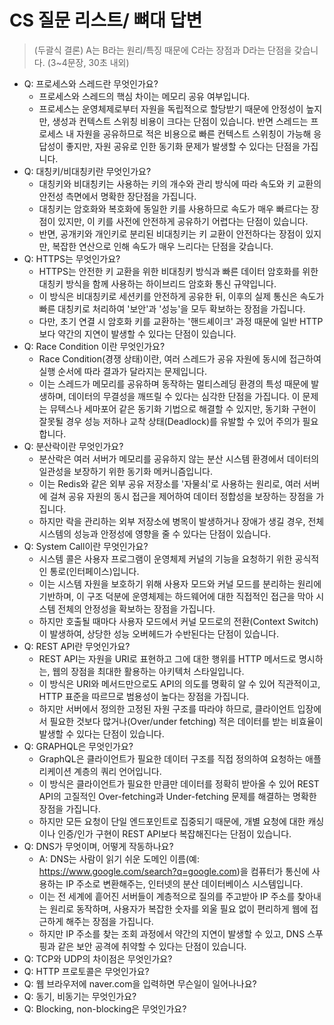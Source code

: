 # CS 질문 리스트/ 뼈대 답변

> (두괄식 결론) A는 B라는 원리/특징 때문에 C라는 장점과 D라는 단점을 갖습니다. (3~4문장, 30초 내외)

- Q: 프로세스와 스레드란 무엇인가요?
  - 프로세스와 스레드의 핵심 차이는 메모리 공유 여부입니다.
  - 프로세스는 운영체제로부터 자원을 독립적으로 할당받기 때문에 안정성이 높지만, 생성과 컨텍스트 스위칭 비용이 크다는 단점이 있습니다. 반면 스레드는 프로세스 내 자원을 공유하므로 적은 비용으로 빠른 컨텍스트 스위칭이 가능해 응답성이 좋지만, 자원 공유로 인한 동기화 문제가 발생할 수 있다는 단점을 가집니다.
- Q: 대칭키/비대칭키란 무엇인가요?
  - 대칭키와 비대칭키는 사용하는 키의 개수와 관리 방식에 따라 속도와 키 교환의 안전성 측면에서 명확한 장단점을 가집니다. 
  - 대칭키는 암호화와 복호화에 동일한 키를 사용하므로 속도가 매우 빠르다는 장점이 있지만, 이 키를 사전에 안전하게 공유하기 어렵다는 단점이 있습니다. 
  - 반면, 공개키와 개인키로 분리된 비대칭키는 키 교환이 안전하다는 장점이 있지만, 복잡한 연산으로 인해 속도가 매우 느리다는 단점을 갖습니다.
- Q: HTTPS는 무엇인가요?
  -  HTTPS는 안전한 키 교환을 위한 비대칭키 방식과 빠른 데이터 암호화를 위한 대칭키 방식을 함께 사용하는 하이브리드 암호화 통신 규약입니다. 
  -  이 방식은 비대칭키로 세션키를 안전하게 공유한 뒤, 이후의 실제 통신은 속도가 빠른 대칭키로 처리하여 '보안'과 '성능'을 모두 확보하는 장점을 가집니다. 
  -  다만, 초기 연결 시 암호화 키를 교환하는 '핸드셰이크' 과정 때문에 일반 HTTP보다 약간의 지연이 발생할 수 있다는 단점이 있습니다.
- Q: Race Condition 이란 무엇인가요?
  - Race Condition(경쟁 상태)이란, 여러 스레드가 공유 자원에 동시에 접근하여 실행 순서에 따라 결과가 달라지는 문제입니다. 
  - 이는 스레드가 메모리를 공유하며 동작하는 멀티스레딩 환경의 특성 때문에 발생하며, 데이터의 무결성을 깨뜨릴 수 있다는 심각한 단점을 가집니다. 이 문제는 뮤텍스나 세마포어 같은 동기화 기법으로 해결할 수 있지만, 동기화 구현이 잘못될 경우 성능 저하나 교착 상태(Deadlock)를 유발할 수 있어 주의가 필요합니다.
- Q: 분산락이란 무엇인가요?
  - 분산락은 여러 서버가 메모리를 공유하지 않는 분산 시스템 환경에서 데이터의 일관성을 보장하기 위한 동기화 메커니즘입니다. 
  - 이는 Redis와 같은 외부 공유 저장소를 '자물쇠'로 사용하는 원리로, 여러 서버에 걸쳐 공유 자원의 동시 접근을 제어하여 데이터 정합성을 보장하는 장점을 가집니다. 
  - 하지만 락을 관리하는 외부 저장소에 병목이 발생하거나 장애가 생길 경우, 전체 시스템의 성능과 안정성에 영향을 줄 수 있다는 단점이 있습니다.
- Q: System Call이란 무엇인가요?
  - 시스템 콜은 사용자 프로그램이 운영체제 커널의 기능을 요청하기 위한 공식적인 통로(인터페이스)입니다. 
  - 이는 시스템 자원을 보호하기 위해 사용자 모드와 커널 모드를 분리하는 원리에 기반하며, 이 구조 덕분에 운영체제는 하드웨어에 대한 직접적인 접근을 막아 시스템 전체의 안정성을 확보하는 장점을 가집니다. 
  - 하지만 호출될 때마다 사용자 모드에서 커널 모드로의 전환(Context Switch)이 발생하여, 상당한 성능 오버헤드가 수반된다는 단점이 있습니다.
- Q: REST API란 무엇인가요?
  - REST API는 자원을 URI로 표현하고 그에 대한 행위를 HTTP 메서드로 명시하는, 웹의 장점을 최대한 활용하는 아키텍처 스타일입니다. 
  - 이 방식은 URI와 메서드만으로도 API의 의도를 명확히 알 수 있어 직관적이고, HTTP 표준을 따르므로 범용성이 높다는 장점을 가집니다. 
  - 하지만 서버에서 정의한 고정된 자원 구조를 따라야 하므로, 클라이언트 입장에서 필요한 것보다 많거나(Over/under fetching) 적은 데이터를 받는 비효율이 발생할 수 있다는 단점이 있습니다.
- Q: GRAPHQL은 무엇인가요?
  - GraphQL은 클라이언트가 필요한 데이터 구조를 직접 정의하여 요청하는 애플리케이션 계층의 쿼리 언어입니다. 
  - 이 방식은 클라이언트가 필요한 만큼만 데이터를 정확히 받아올 수 있어 REST API의 고질적인 Over-fetching과 Under-fetching 문제를 해결하는 명확한 장점을 가집니다. 
  - 하지만 모든 요청이 단일 엔드포인트로 집중되기 때문에, 개별 요청에 대한 캐싱이나 인증/인가 구현이 REST API보다 복잡해진다는 단점이 있습니다.
- Q: DNS가 무엇이며, 어떻게 작동하나요?
  - A: DNS는 사람이 읽기 쉬운 도메인 이름(예: https://www.google.com/search?q=google.com)을 컴퓨터가 통신에 사용하는 IP 주소로 변환해주는, 인터넷의 분산 데이터베이스 시스템입니다. 
  - 이는 전 세계에 흩어진 서버들이 계층적으로 질의를 주고받아 IP 주소를 찾아내는 원리로 동작하며, 사용자가 복잡한 숫자를 외울 필요 없이 편리하게 웹에 접근하게 해주는 장점을 가집니다. 
  - 하지만 IP 주소를 찾는 조회 과정에서 약간의 지연이 발생할 수 있고, DNS 스푸핑과 같은 보안 공격에 취약할 수 있다는 단점이 있습니다.
- Q: TCP와 UDP의 차이점은 무엇인가요?
- Q: HTTP 프로토콜은 무엇인가요?
- Q: 웹 브라우저에 naver.com을 입력하면 무슨일이 일어나나요?
- Q: 동기, 비동기는 무엇인가요?
- Q: Blocking, non-blocking은 무엇인가요?
